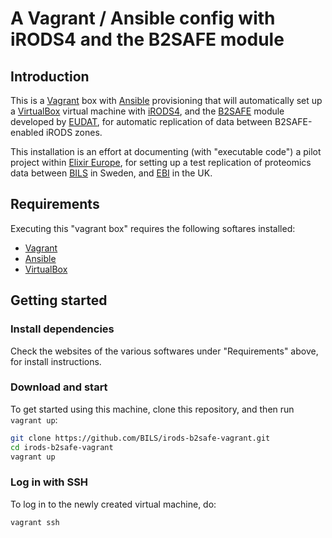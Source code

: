 # A Vagrant / Ansible config with iRODS4 and the B2SAFE module

## Introduction

This is a [Vagrant](https://www.vagrantup.com) box with
[Ansible](http://www.ansible.com) provisioning that will automatically
set up a [VirtualBox](https://www.virtualbox.org) virtual machine with
[iRODS4](http://irods.org), and the [B2SAFE](http://www.eudat.eu/b2safe)
module developed by [EUDAT](http://www.eudat.eu), for automatic
replication of data between B2SAFE-enabled iRODS zones.

This installation is an effort at documenting (with "executable code")
a pilot project within [Elixir Europe](http://www.elixir-europe.org),
for setting up a test replication of proteomics data between
[BILS](http://www.elixir-europe.org) in Sweden, and
[EBI](http://www.ebi.ac.uk) in the UK.

## Requirements

Executing this "vagrant box" requires the following softares installed:

- [Vagrant](https://www.vagrantup.com)
- [Ansible](http://www.ansible.com)
- [VirtualBox](https://www.virtualbox.org)

## Getting started

### Install dependencies

Check the websites of the various softwares under "Requirements" above, for install instructions.

### Download and start

To get started using this machine, clone this repository, and then run `vagrant up`:

```bash
git clone https://github.com/BILS/irods-b2safe-vagrant.git
cd irods-b2safe-vagrant
vagrant up
```

### Log in with SSH

To log in to the newly created virtual machine, do:

```bash
vagrant ssh
```
